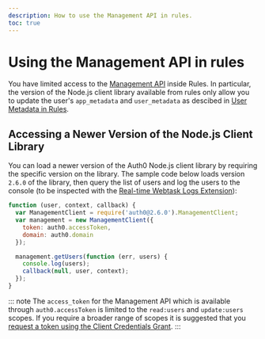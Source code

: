 ```yaml
---
description: How to use the Management API in rules.
toc: true
---
```

# Using the Management API in rules

You have limited access to the [Management API](/api/management/v2) inside Rules. In particular, the version of the Node.js client library available from rules only allow you to update the user's `app_metadata` and `user_metadata` as descibed in [User Metadata in Rules](/rules/current/metadata-in-rules).

## Accessing a Newer Version of the Node.js Client Library

You can load a newer version of the Auth0 Node.js client library by requiring the specific version on the library. The sample code below loads version `2.6.0` of the library, then query the list of users and log the users to the console (to be inspected with the [Real-time Webtask Logs Extension](/extensions/realtime-webtask-logs)):

```js
function (user, context, callback) {
  var ManagementClient = require('auth0@2.6.0').ManagementClient;
  var management = new ManagementClient({
    token: auth0.accessToken,
    domain: auth0.domain
  });

  management.getUsers(function (err, users) {
    console.log(users);
    callback(null, user, context);
  });
}
```

::: note
The `access_token` for the Management API which is available through `auth0.accessToken` is limited to the `read:users` and `update:users` scopes. If you require a broader range of scopes it is suggested that you [request a token using the Client Credentials Grant](/api/management/v2/tokens#automate-the-process).
:::